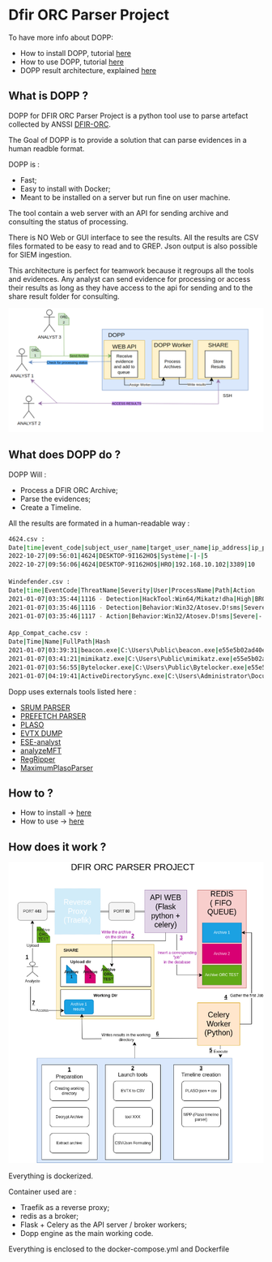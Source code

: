 # Dfir ORC Parser Project


To have more info about DOPP:

* How to install DOPP, tutorial [here](https://youhgo.github.io/DOPP-how-to-install-EN/)
* How to use DOPP, tutorial [here](https://youhgo.github.io/DOPP-how-to-use-EN/)
* DOPP result architecture, explained [here](https://youhgo.github.io/DOPP-Results/)


## What is DOPP ?

DOPP for DFIR ORC Parser Project is a python tool use to parse artefact collected by ANSSI [DFIR-ORC](https://github.com/dfir-orc).

The Goal of DOPP is to provide a solution that can parse evidences in a human readble format.

DOPP is :
* Fast;
* Easy to install with Docker;
* Meant to be installed on a server but run fine on user machine.


The tool contain a web server with an API for sending archive and consulting the status of processing.

There is NO Web or GUI interface to see the results.
All the results are CSV files formated to be easy to read and to GREP.
Json output is also possible for SIEM ingestion.

This architecture is perfect for teamwork because it regroups all the tools and evidences.
Any analyst can send evidence for processing or access their results as long as they have access to the api for sending
and to the share result folder for consulting.

![](./ressources/images/DOPP_SIMPLE.png)

## What does DOPP do ?

DOPP Will : 
* Process a DFIR ORC Archive;
* Parse the evidences;
* Create a Timeline.

All the results are formated in a human-readable way : 

```bash
4624.csv :
Date|time|event_code|subject_user_name|target_user_name|ip_address|ip_port|logon_type
2022-10-27|09:56:01|4624|DESKTOP-9I162HO$|Système|-|-|5
2022-10-27|09:56:06|4624|DESKTOP-9I162HO$|HRO|192.168.10.102|3389|10

Windefender.csv :
Date|time|EventCode|ThreatName|Severity|User|ProcessName|Path|Action
2021-01-07|03:35:44|1116 - Detection|HackTool:Win64/Mikatz!dha|High|BROCELIANDE\arthur|C:\Users\Public\beacon.exe|Not Applicable
2021-01-07|03:35:46|1116 - Detection|Behavior:Win32/Atosev.D!sms|Severe|-|C:\Users\Public\beacon.exe|Not Applicable
2021-01-07|03:35:46|1117 - Action|Behavior:Win32/Atosev.D!sms|Severe|-|C:\Users\Public\beacon.exe|Remove

App_Compat_cache.csv :
Date|Time|Name|FullPath|Hash
2021-01-07|03:39:31|beacon.exe|C:\Users\Public\beacon.exe|e55e5b02ad40e9846a3cd83b00eec225fb98781c6f58a19697bf66a586f77672
2021-01-07|03:41:21|mimikatz.exe|C:\Users\Public\mimikatz.exe|e55e5b02ad40e9846a3cd83b00eec225fb98781c6f58a19697bf66a586f77672
2021-01-07|03:56:55|Bytelocker.exe|C:\Users\Public\Bytelocker.exe|e55e5b02ad40e9846a3cd83b00eec225fb98781c6f58a19697bf66a586f77672
2021-01-07|04:19:41|ActiveDirectorySync.exe|C:\Users\Administrator\Documents\ActiveDirectorySync.exe|e55e5b02ad40e9846a3cd83b00eec225fb98781c6f58a19697bf66a586f77672
```


Dopp uses externals tools listed here :

* [SRUM PARSER](https://github.com/MarkBaggett/srum-dump)
* [PREFETCH PARSER](http://www.505forensics.com)
* [PLASO](https://github.com/log2timeline/plaso)
* [EVTX DUMP](https://github.com/0xrawsec/golang-evtx)
* [ESE-analyst](https://github.com/MarkBaggett/ese-analyst)
* [analyzeMFT](https://github.com/rowingdude/analyzeMFT)
* [RegRipper](https://github.com/keydet89/RegRipper3.0)
* [MaximumPlasoParser](https://github.com/Xbloro/maximumPlasoTimelineParser)

## How to ?
* How to install -> [here](./ressources/documentation/how_to_install.md)
* How to use -> [here](./ressources/documentation/how_to_use.md)


## How does it work ?
![](./ressources/images/DOPP.png)

Everything is dockerized.

Container used are :

- Traefik as a reverse proxy;
- redis as a broker;
- Flask + Celery as the API server / broker workers;
- Dopp engine as the main working code.

Everything is enclosed to the docker-compose.yml and Dockerfile











